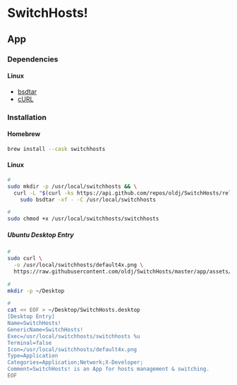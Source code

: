 # SwitchHosts!

## App

### Dependencies

#### Linux

- [bsdtar](/bsdtar.md)
- [cURL](/curl.md)

### Installation

#### Homebrew

```sh
brew install --cask switchhosts
```

#### Linux

```sh
#
sudo mkdir -p /usr/local/switchhosts && \
  curl -L "$(curl -ks https://api.github.com/repos/oldj/SwitchHosts/releases/latest | grep browser_download_url | grep _linux_x64 | cut -d '"' -f 4)" | \
    sudo bsdtar -xf - -C /usr/local/switchhosts

#
sudo chmod +x /usr/local/switchhosts/switchhosts
```

##### Ubuntu Desktop Entry

```sh
#
sudo curl \
  -o /usr/local/switchhosts/default4x.png \
  https://raw.githubusercontent.com/oldj/SwitchHosts/master/app/assets/logo%404x.png

#
mkdir -p ~/Desktop

#
cat << EOF > ~/Desktop/SwitchHosts.desktop
[Desktop Entry]
Name=SwitchHosts!
GenericName=SwitchHosts!
Exec=/usr/local/switchhosts/switchhosts %u
Terminal=false
Icon=/usr/local/switchhosts/default4x.png
Type=Application
Categories=Application;Network;X-Developer;
Comment=SwitchHosts! is an App for hosts management & switching.
EOF
```

<!-- #### Chocolatey

```sh
# https://github.com/oldj/SwitchHosts/issues/502
choco install -y switchhosts
``` -->
